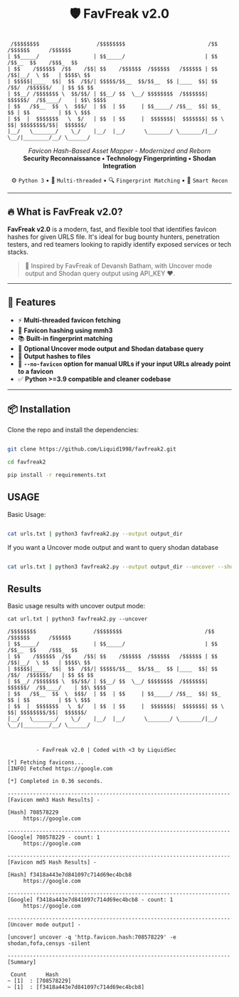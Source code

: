 <h1 align="center">🛡️ FavFreak v2.0</h1>

<pre><code>
 /$$$$$$$$                  /$$$$$$$$                          /$$        /$$$$$$      /$$$$$$ 
| $$_____/                 | $$_____/                         | $$       /$$__  $$    /$$$_  $$
| $$    /$$$$$$  /$$    /$$| $$    /$$$$$$  /$$$$$$   /$$$$$$ | $$   /$$|__/  \ $$   | $$$$\ $$
| $$$$$|____  $$|  $$  /$$/| $$$$$/$$__  $$/$$__  $$ |____  $$| $$  /$$/  /$$$$$$/   | $$ $$ $$
| $$__/ /$$$$$$$ \  $$/$$/ | $$__/ $$  \__/ $$$$$$$$  /$$$$$$$| $$$$$$/  /$$____/    | $$\ $$$$
| $$   /$$__  $$  \  $$$/  | $$  | $$     | $$_____/ /$$__  $$| $$_  $$ | $$         | $$ \ $$$
| $$  |  $$$$$$$   \  $/   | $$  | $$     |  $$$$$$$|  $$$$$$$| $$ \  $$| $$$$$$$$/$$|  $$$$$$/
|__/   \_______/    \_/    |__/  |__/      \_______/ \_______/|__/  \__/|________/__/ \______/ 
</code></pre>

<p align="center">
  <i>Favicon Hash-Based Asset Mapper - Modernized and Reborn</i><br>
  <strong>Security Reconnaissance • Technology Fingerprinting • Shodan Integration</strong>
</p>

<p align="center">
  ⚙️ <code>Python 3</code> • 🚀 <code>Multi-threaded</code> • 🔍 <code>Fingerprint Matching</code> • 🧠 <code>Smart Recon</code>
</p>

---

## 🔥 What is FavFreak v2.0?

**FavFreak v2.0** is a modern, fast, and flexible tool that identifies favicon hashes for given URLS file. It's ideal for bug bounty hunters, penetration testers, and red teamers looking to rapidly identify exposed services or tech stacks.

> 🧪 Inspired by FavFreak of Devansh Batham, with Uncover mode output and Shodan query output using API_KEY ❤️.

---

## 🚀 Features

- ⚡ **Multi-threaded favicon fetching**
- 🔐 **Favicon hashing using mmh3**
- 📚 **Built-in fingerprint matching**
- 🧭 **Optional Uncover mode output and Shodan database query**
- 💾 **Output hashes to files**
- 🔧 **`--no-favicon` option for manual URLs if your input URLs already point to a favicon**
- ✅ **Python >=3.9 compatible and cleaner codebase**

---

## 📦 Installation

Clone the repo and install the dependencies:

```bash

git clone https://github.com/Liquid1998/favfreak2.git

cd favfreak2

pip install -r requirements.txt
```

## USAGE

Basic Usage:

```bash

cat urls.txt | python3 favfreak2.py --output output_dir
```
If you want a Uncover mode output and want to query shodan database

```bash

cat urls.txt | python3 favfreak2.py --output output_dir --uncover --shodan --api-key API_KEY
```

## Results

Basic usage results with uncover output mode:

```
cat url.txt | python3 favfreak2.py --uncover

/$$$$$$$$                  /$$$$$$$$                          /$$        /$$$$$$      /$$$$$$ 
| $$_____/                 | $$_____/                         | $$       /$$__  $$    /$$$_  $$
| $$    /$$$$$$  /$$    /$$| $$    /$$$$$$  /$$$$$$   /$$$$$$ | $$   /$$|__/  \ $$   | $$$$\ $$
| $$$$$|____  $$|  $$  /$$/| $$$$$/$$__  $$/$$__  $$ |____  $$| $$  /$$/  /$$$$$$/   | $$ $$ $$
| $$__/ /$$$$$$$ \  $$/$$/ | $$__/ $$  \__/ $$$$$$$$  /$$$$$$$| $$$$$$/  /$$____/    | $$\ $$$$
| $$   /$$__  $$  \  $$$/  | $$  | $$     | $$_____/ /$$__  $$| $$_  $$ | $$         | $$ \ $$$
| $$  |  $$$$$$$   \  $/   | $$  | $$     |  $$$$$$$|  $$$$$$$| $$ \  $$| $$$$$$$$/$$|  $$$$$$/
|__/   \_______/    \_/    |__/  |__/      \_______/ \_______/|__/  \__/|________/__/ \______/ 



         - FavFreak v2.0 | Coded with <3 by LiquidSec

[*] Fetching favicons...
[INFO] Fetched https://google.com

[*] Completed in 0.36 seconds.

----------------------------------------------------------------------
[Favicon mmh3 Hash Results] - 

[Hash] 708578229
     https://google.com

----------------------------------------------------------------------
[Google] 708578229 - count: 1
     https://google.com

----------------------------------------------------------------------
[Favicon md5 Hash Results] - 

[Hash] f3418a443e7d841097c714d69ec4bcb8
     https://google.com

----------------------------------------------------------------------
[Google] f3418a443e7d841097c714d69ec4bcb8 - count: 1
     https://google.com

----------------------------------------------------------------------
[Uncover mode output] - 

[uncover] uncover -q 'http.favicon.hash:708578229' -e shodan,fofa,censys -silent

----------------------------------------------------------------------
[Summary]

 Count      Hash
~ [1]  : [708578229]
~ [1]  : [f3418a443e7d841097c714d69ec4bcb8]
```
